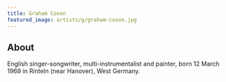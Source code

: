 ```yaml
---
title: Graham Coxon
featured_image: artists/g/graham-coxon.jpg
---
```

## About

English singer-songwriter, multi-instrumentalist and painter, born 12 March 1969 in Rinteln (near Hanover), West Germany.
